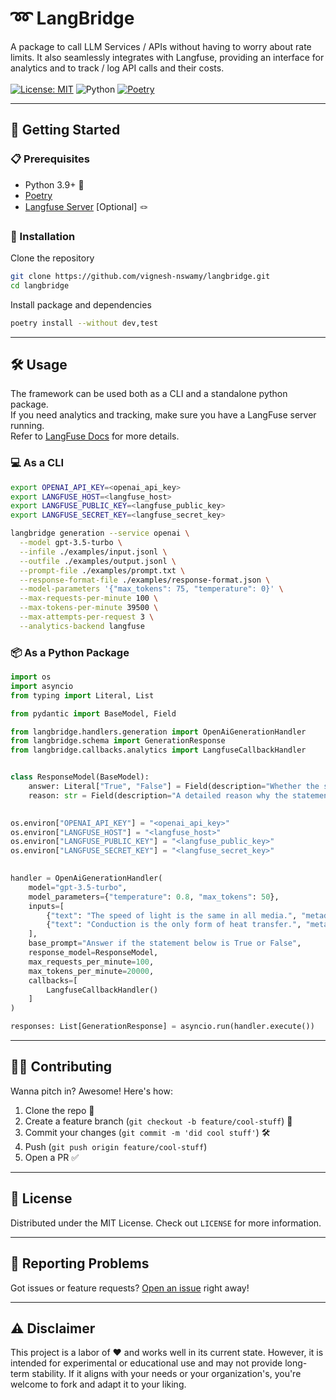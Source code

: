 # ➿ LangBridge
A package to call LLM Services / APIs without having to worry about rate limits. It also seamlessly integrates with Langfuse, 
providing an interface for analytics and to track / log API calls and their costs.</br>
</br>
[![License: MIT](https://img.shields.io/badge/License-MIT-green.svg)](https://opensource.org/licenses/MIT) ![Python](https://img.shields.io/badge/python-v3.9+-blue.svg) [![Poetry](https://img.shields.io/endpoint?url=https://python-poetry.org/badge/v0.json)](https://python-poetry.org/)

---

## 🚀 Getting Started
### 📋 Prerequisites
* Python 3.9+ 🐍
* [Poetry](https://python-poetry.org/) <img src="https://python-poetry.org/images/logo-origami.svg" width="10" height="10">
* [Langfuse Server](https://langfuse.com/) [Optional] 🪢

### 💾 Installation
Clone the repository
```bash
git clone https://github.com/vignesh-nswamy/langbridge.git
cd langbridge
```

Install package and dependencies
```bash
poetry install --without dev,test
```
---
## 🛠 Usage
The framework can be used both as a CLI and a standalone python package. </br>
If you need analytics and tracking, make sure you have a LangFuse server running.</br>
Refer to [LangFuse Docs](https://langfuse.com/docs/get-started) for more details.

### 💻 As a CLI
```bash
export OPENAI_API_KEY=<openai_api_key>
export LANGFUSE_HOST=<langfuse_host>
export LANGFUSE_PUBLIC_KEY=<langfuse_public_key>
export LANGFUSE_SECRET_KEY=<langfuse_secret_key>

langbridge generation --service openai \
  --model gpt-3.5-turbo \
  --infile ./examples/input.jsonl \
  --outfile ./examples/output.jsonl \
  --prompt-file ./examples/prompt.txt \
  --response-format-file ./examples/response-format.json \
  --model-parameters '{"max_tokens": 75, "temperature": 0}' \
  --max-requests-per-minute 100 \
  --max-tokens-per-minute 39500 \
  --max-attempts-per-request 3 \
  --analytics-backend langfuse
```

### 📦 As a Python Package
```python
import os
import asyncio
from typing import Literal, List

from pydantic import BaseModel, Field

from langbridge.handlers.generation import OpenAiGenerationHandler
from langbridge.schema import GenerationResponse
from langbridge.callbacks.analytics import LangfuseCallbackHandler


class ResponseModel(BaseModel):
    answer: Literal["True", "False"] = Field(description="Whether the statement is True or False")
    reason: str = Field(description="A detailed reason why the statement is True or False")
    

os.environ["OPENAI_API_KEY"] = "<openai_api_key>"    
os.environ["LANGFUSE_HOST"] = "<langfuse_host>"
os.environ["LANGFUSE_PUBLIC_KEY"] = "<langfuse_public_key>"
os.environ["LANGFUSE_SECRET_KEY"] = "<langfuse_secret_key>"

    
handler = OpenAiGenerationHandler(
    model="gpt-3.5-turbo",
    model_parameters={"temperature": 0.8, "max_tokens": 50},
    inputs=[
        {"text": "The speed of light is the same in all media.", "metadata": {"index": 0}},
        {"text": "Conduction is the only form of heat transfer.", "metadata": {"index": 1}}
    ],
    base_prompt="Answer if the statement below is True or False",
    response_model=ResponseModel,
    max_requests_per_minute=100,
    max_tokens_per_minute=20000,
    callbacks=[
        LangfuseCallbackHandler()
    ]
)

responses: List[GenerationResponse] = asyncio.run(handler.execute())
```
---
## 👨‍💻 Contributing
Wanna pitch in? Awesome! Here's how:
1. Clone the repo 👾
2. Create a feature branch (`git checkout -b feature/cool-stuff`) 🌿
3. Commit your changes (`git commit -m 'did cool stuff'`) 🛠
4. Push (`git push origin feature/cool-stuff`)
5. Open a PR ✅
---
## 📜 License
Distributed under the MIT License. Check out `LICENSE` for more information.

---
## 🐛 Reporting Problems
Got issues or feature requests? [Open an issue](https://github.com/vignesh-nswamy/langbridge/issues) right away!

---
## ⚠️ Disclaimer
This project is a labor of ❤️ and works well in its current state. 
However, it is intended for experimental or educational use and may not provide long-term stability.
If it aligns with your needs or your organization's, you're welcome to fork and adapt it to your liking.
